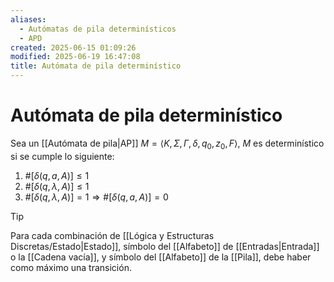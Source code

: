 ```yaml
---
aliases:
  - Autómatas de pila determinísticos
  - APD
created: 2025-06-15 01:09:26
modified: 2025-06-19 16:47:08
title: Autómata de pila determinístico
---
```


# Autómata de pila determinístico

Sea un [[Autómata de pila|AP]] $M = \left< K, \Sigma, \Gamma, \delta, q_0, z_0, F \right>$, $M$ es determinístico si se cumple lo siguiente:

1. $\# \left[ \delta \left( q, a, A \right) \right] \leq 1$
2. $\# \left[ \delta \left( q, \lambda, A \right) \right] \leq 1$
3. $\# \left[ \delta \left( q, \lambda, A \right) \right] = 1 \Rightarrow \# \left[ \delta \left( q, a, A \right) \right] = 0$

> [!tip]
> Para cada combinación de [[Lógica y Estructuras Discretas/Estado|Estado]], símbolo del [[Alfabeto]] de [[Entradas|Entrada]] o la [[Cadena vacía]], y símbolo del [[Alfabeto]] de la [[Pila]], debe haber como máximo una transición.
